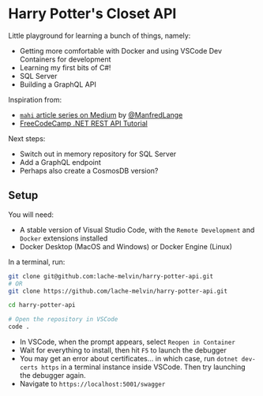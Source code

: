 # Harry Potter's Closet API

Little playground for learning a bunch of things, namely:

 - Getting more comfortable with Docker and using VSCode Dev Containers for development
 - Learning my first bits of C#!
 - SQL Server
 - Building a GraphQL API


Inspiration from:
- [`mahi` article series on Medium](https://medium.com/swlh/building-a-dev-container-for-net-core-e43a2236504f) by [@ManfredLange](https://github.com/ManfredLange)
- [FreeCodeCamp .NET REST API Tutorial](https://www.youtube.com/watch?v=ZXdFisA_hOY)

Next steps:
- Switch out in memory repository for SQL Server
- Add a GraphQL endpoint
- Perhaps also create a CosmosDB version?

## Setup

You will need:
- A stable version of Visual Studio Code, with the `Remote Development` and `Docker` extensions installed
- Docker Desktop (MacOS and Windows) or Docker Engine (Linux)

In a terminal, run:
```sh
git clone git@github.com:lache-melvin/harry-potter-api.git
# OR
git clone https://github.com/lache-melvin/harry-potter-api.git

cd harry-potter-api

# Open the repository in VSCode
code .
```

- In VSCode, when the prompt appears, select `Reopen in Container`
- Wait for everything to install, then hit `F5` to launch the debugger
- You may get an error about certificates... in which case, run `dotnet dev-certs https` in a terminal instance inside VSCode. Then try launching the debugger again.
- Navigate to `https://localhost:5001/swagger`
